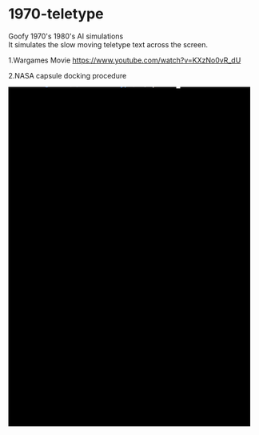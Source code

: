 # 1970-teletype
Goofy 1970's 1980's AI simulations    
It simulates the slow moving teletype text across the screen.

1.Wargames Movie
https://www.youtube.com/watch?v=KXzNo0vR_dU

2.NASA capsule docking procedure

![](ScreenShot.gif)
